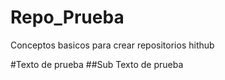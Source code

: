# Repo_Prueba
Conceptos basicos para crear repositorios hithub

#Texto de prueba
##Sub
Texto de prueba
